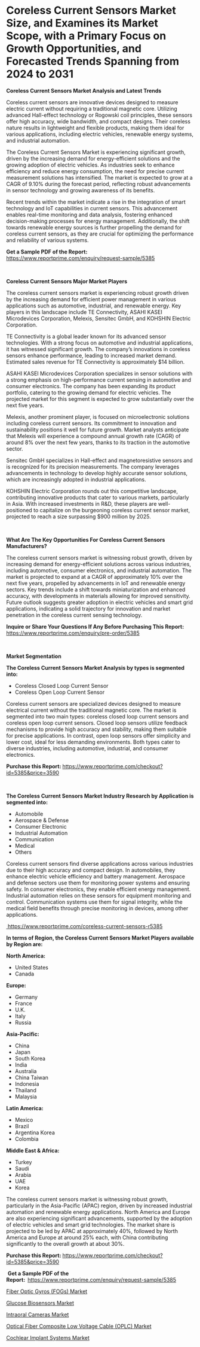 <p><h1>Coreless Current Sensors Market Size, and Examines its Market Scope, with a Primary Focus on Growth Opportunities, and Forecasted Trends Spanning from 2024 to 2031</h1></p><p><strong>Coreless Current Sensors Market Analysis and Latest Trends</strong></p>
<p><p>Coreless current sensors are innovative devices designed to measure electric current without requiring a traditional magnetic core. Utilizing advanced Hall-effect technology or Rogowski coil principles, these sensors offer high accuracy, wide bandwidth, and compact designs. Their coreless nature results in lightweight and flexible products, making them ideal for various applications, including electric vehicles, renewable energy systems, and industrial automation.</p><p>The Coreless Current Sensors Market is experiencing significant growth, driven by the increasing demand for energy-efficient solutions and the growing adoption of electric vehicles. As industries seek to enhance efficiency and reduce energy consumption, the need for precise current measurement solutions has intensified. The market is expected to grow at a CAGR of 9.10% during the forecast period, reflecting robust advancements in sensor technology and growing awareness of its benefits.</p><p>Recent trends within the market indicate a rise in the integration of smart technology and IoT capabilities in current sensors. This advancement enables real-time monitoring and data analysis, fostering enhanced decision-making processes for energy management. Additionally, the shift towards renewable energy sources is further propelling the demand for coreless current sensors, as they are crucial for optimizing the performance and reliability of various systems.</p></p>
<p><strong>Get a Sample PDF of the Report:&nbsp;</strong> <a href="https://www.reportprime.com/enquiry/request-sample/5385">https://www.reportprime.com/enquiry/request-sample/5385</a></p>
<p>&nbsp;</p>
<p><strong>Coreless Current Sensors Major Market Players</strong></p>
<p><p>The coreless current sensors market is experiencing robust growth driven by the increasing demand for efficient power management in various applications such as automotive, industrial, and renewable energy. Key players in this landscape include TE Connectivity, ASAHI KASEI Microdevices Corporation, Melexis, Sensitec GmbH, and KOHSHIN Electric Corporation.</p><p>TE Connectivity is a global leader known for its advanced sensor technologies. With a strong focus on automotive and industrial applications, it has witnessed significant growth. The company’s innovations in coreless sensors enhance performance, leading to increased market demand. Estimated sales revenue for TE Connectivity is approximately $14 billion.</p><p>ASAHI KASEI Microdevices Corporation specializes in sensor solutions with a strong emphasis on high-performance current sensing in automotive and consumer electronics. The company has been expanding its product portfolio, catering to the growing demand for electric vehicles. The projected market for this segment is expected to grow substantially over the next five years.</p><p>Melexis, another prominent player, is focused on microelectronic solutions including coreless current sensors. Its commitment to innovation and sustainability positions it well for future growth. Market analysts anticipate that Melexis will experience a compound annual growth rate (CAGR) of around 8% over the next few years, thanks to its traction in the automotive sector.</p><p>Sensitec GmbH specializes in Hall-effect and magnetoresistive sensors and is recognized for its precision measurements. The company leverages advancements in technology to develop highly accurate sensor solutions, which are increasingly adopted in industrial applications.</p><p>KOHSHIN Electric Corporation rounds out this competitive landscape, contributing innovative products that cater to various markets, particularly in Asia. With increased investments in R&D, these players are well-positioned to capitalize on the burgeoning coreless current sensor market, projected to reach a size surpassing $900 million by 2025.</p></p>
<p>&nbsp;</p>
<p><strong>What Are The Key Opportunities For Coreless Current Sensors Manufacturers?</strong></p>
<p><p>The coreless current sensors market is witnessing robust growth, driven by increasing demand for energy-efficient solutions across various industries, including automotive, consumer electronics, and industrial automation. The market is projected to expand at a CAGR of approximately 10% over the next five years, propelled by advancements in IoT and renewable energy sectors. Key trends include a shift towards miniaturization and enhanced accuracy, with developments in materials allowing for improved sensitivity. Future outlook suggests greater adoption in electric vehicles and smart grid applications, indicating a solid trajectory for innovation and market penetration in the coreless current sensing technology.</p></p>
<p><strong>Inquire or Share Your Questions If Any Before Purchasing This Report:</strong> <a href="https://www.reportprime.com/enquiry/pre-order/5385">https://www.reportprime.com/enquiry/pre-order/5385</a></p>
<p>&nbsp;</p>
<p><strong>Market Segmentation</strong></p>
<p><strong>The Coreless Current Sensors Market Analysis by types is segmented into:</strong></p>
<p><ul><li>Coreless Closed Loop Current Sensor</li><li>Coreless Open Loop Current Sensor</li></ul></p>
<p><p>Coreless current sensors are specialized devices designed to measure electrical current without the traditional magnetic core. The market is segmented into two main types: coreless closed loop current sensors and coreless open loop current sensors. Closed loop sensors utilize feedback mechanisms to provide high accuracy and stability, making them suitable for precise applications. In contrast, open loop sensors offer simplicity and lower cost, ideal for less demanding environments. Both types cater to diverse industries, including automotive, industrial, and consumer electronics.</p></p>
<p><strong>Purchase this Report:&nbsp;</strong><a href="https://www.reportprime.com/checkout?id=5385&price=3590">https://www.reportprime.com/checkout?id=5385&price=3590</a></p>
<p>&nbsp;</p>
<p><strong>The Coreless Current Sensors Market Industry Research by Application is segmented into:</strong></p>
<p><ul><li>Automobile</li><li>Aerospace & Defense</li><li>Consumer Electronic</li><li>Industrial Automation</li><li>Communication</li><li>Medical</li><li>Others</li></ul></p>
<p><p>Coreless current sensors find diverse applications across various industries due to their high accuracy and compact design. In automobiles, they enhance electric vehicle efficiency and battery management. Aerospace and defense sectors use them for monitoring power systems and ensuring safety. In consumer electronics, they enable efficient energy management. Industrial automation relies on these sensors for equipment monitoring and control. Communication systems use them for signal integrity, while the medical field benefits through precise monitoring in devices, among other applications.</p></p>
<p><a href="https://www.reportprime.com/coreless-current-sensors-r5385">&nbsp;https://www.reportprime.com/coreless-current-sensors-r5385</a></p>
<p><strong>In terms of Region, the Coreless Current Sensors Market Players available by Region are:</strong></p>
<p>
    <p> <strong> North America: </strong>
        <ul>
            <li>United States</li>
            <li>Canada</li>
        </ul>
        </p> 
    <p> <strong> Europe: </strong>
        <ul>
            <li>Germany</li>
            <li>France</li>
            <li>U.K.</li>
            <li>Italy</li>
            <li>Russia</li>
        </ul>
        </p> 
    <p> <strong> Asia-Pacific: </strong>
        <ul>
            <li>China</li>
            <li>Japan</li>
            <li>South Korea</li>
            <li>India</li>
            <li>Australia</li>
            <li>China Taiwan</li>
            <li>Indonesia</li>
            <li>Thailand</li>
            <li>Malaysia</li>
        </ul>
        </p> 
    <p> <strong> Latin America: </strong>
        <ul>
            <li>Mexico</li>
            <li>Brazil</li>
            <li>Argentina Korea</li>
            <li>Colombia</li>
        </ul>
        </p> 
    <p> <strong> Middle East & Africa: </strong>
        <ul>
            <li>Turkey</li>
            <li>Saudi</li>
            <li>Arabia</li>
            <li>UAE</li>
            <li>Korea</li>
        </ul>
    </p>
    </p>
<p><p>The coreless current sensors market is witnessing robust growth, particularly in the Asia-Pacific (APAC) region, driven by increased industrial automation and renewable energy applications. North America and Europe are also experiencing significant advancements, supported by the adoption of electric vehicles and smart grid technologies. The market share is projected to be led by APAC at approximately 40%, followed by North America and Europe at around 25% each, with China contributing significantly to the overall growth at about 30%.</p></p>
<p><strong>Purchase this Report: </strong><a href="https://www.reportprime.com/checkout?id=5385&price=3590">https://www.reportprime.com/checkout?id=5385&price=3590</a></p>
<p>&nbsp;<strong>Get a Sample PDF of the Report:&nbsp;&nbsp;</strong><a href="https://www.reportprime.com/enquiry/request-sample/5385">https://www.reportprime.com/enquiry/request-sample/5385</a></p>
<p><strong></strong></p>
<p><p><a href="https://issuu.com/reportprime-2/docs/fiber-optic-gyros-fogs-market-size-_1539adda364efa">Fiber Optic Gyros (FOGs) Market</a></p><p><a href="https://www.linkedin.com/pulse/glucose-biosensors-market-size-growing-cagr-73-report-covers-analysis-89elc?trackingId=gML0T3vxR9%2B31slQazc6vQ%3D%3D">Glucose Biosensors Market</a></p><p><a href="https://www.linkedin.com/pulse/how-intraoral-cameras-market-evolve-growth-analysis-year-2024-ikf5c?trackingId=9DgT3S6oTHeoYZkMX%2FyXGg%3D%3D">Intraoral Cameras Market</a></p><p><a href="https://issuu.com/reportprime-2/docs/optical-fiber-composite-low-voltage_3231f5873d6d16">Optical Fiber Composite Low Voltage Cable (OPLC) Market</a></p><p><a href="https://www.linkedin.com/pulse/cochlear-implant-systems-market-outlook-forecast-from-2024-2031-p94hc?trackingId=kjm5fMJGS6mu8GYs5C%2F%2Fkw%3D%3D">Cochlear Implant Systems Market</a></p></p>